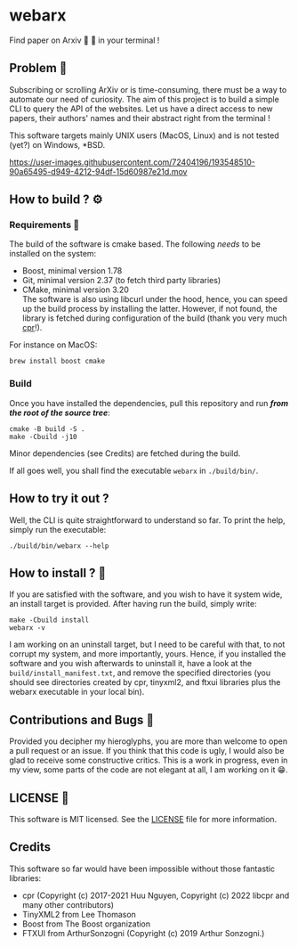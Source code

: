 # webarx
Find paper on Arxiv :postbox: :bookmark_tabs: in your terminal !

## Problem :triumph:
Subscribing or scrolling ArXiv or is time-consuming, there must be a
way to automate our need of curiosity. The aim of this project is to build a
simple CLI to query the API of the websites. Let us have a direct access to
new papers, their authors' names and their abstract right from the terminal !

This software targets mainly UNIX users (MacOS, Linux) and is not tested (yet?)
on Windows, *BSD.   

https://user-images.githubusercontent.com/72404196/193548510-90a65495-d949-4212-94df-15d60987e21d.mov

## How to build ? :gear:

### Requirements :lock_with_ink_pen:
The build of the software is cmake based. The following *needs* to be installed
on the system:   
- Boost, minimal version 1.78
- Git, minimal version 2.37 (to fetch third party libraries)
- CMake, minimal version 3.20   
The software is also using libcurl under the hood, hence, you can speed up the
build process by installing the latter. However, if not found, the library is
fetched during configuration of the build (thank you very much
[cpr](https://docs.libcpr.org/)!).   

For instance on MacOS:
```shell
brew install boost cmake
```

### Build
Once you have installed the dependencies, pull this repository and run ***from
the root of the source tree***:
```shell
cmake -B build -S .
make -Cbuild -j10
```

Minor dependencies (see Credits) are fetched during the build.

If all goes well, you shall find the executable `webarx` in `./build/bin/`.

## How to try it out ?
Well, the CLI is quite straightforward to understand so far. To print the help,
simply run the executable:
```shell
./build/bin/webarx --help
```

## How to install ? :incoming_envelope:
If you are satisfied with the software, and you wish to have it system wide, an
install target is provided. After having run the build, simply write:
```shell
make -Cbuild install
webarx -v
```

I am working on an uninstall target, but I need to be careful with that, to not
corrupt my system, and more importantly, yours. Hence, if you installed the
software and you wish afterwards to uninstall it, have a look at the
`build/install_manifest.txt`, and remove the specified directories (you should
see directories created by cpr, tinyxml2, and ftxui libraries plus the webarx
executable in your local bin).

## Contributions and Bugs :thought_balloon:
Provided you decipher my hieroglyphs, you are more than welcome to open a pull
request or an issue. If you think that this code is ugly, I would also be glad
to receive some constructive critics. This is a work in progress, even in my
view, some parts of the code are not elegant at all, I am working on it :grin:.

## LICENSE :bookmark:
This software is MIT licensed. See the
[LICENSE](https://github.com/lmenou/webarx/blob/master/LICENSE) file for more
information.

## Credits
This software so far would have been impossible without those fantastic
libraries:   
- cpr (Copyright (c) 2017-2021 Huu Nguyen, Copyright (c) 2022 libcpr and many other contributors)
- TinyXML2 from Lee Thomason
- Boost from The Boost organization
- FTXUI from  ArthurSonzogni (Copyright (c) 2019 Arthur Sonzogni.)

